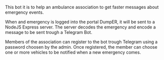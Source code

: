 This bot it is to help an ambulance association to get faster messages about emergency events.

When and emergency is logged into the portal DumpER, it will be sent to a NodeJS Express server.
The server decodes the emergency and encode a message to be sent trough a Telegram Bot.

Members of the association can register to the bot trough Telegram using a password choosen by the admin.
Once registered, the member can choose one or more vehicles to be notified when a new emergency comes.
